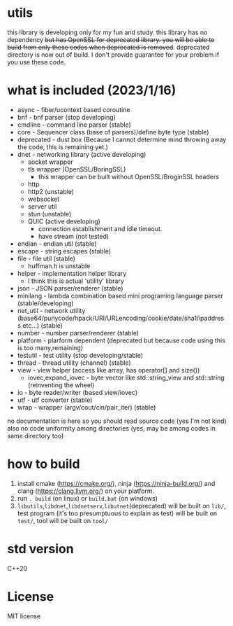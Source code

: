 # utils
this library is developing only for my fun and study.
this library has no dependency ~~but has OpenSSL for deprecated library.
you will be able to build from only these codes when deprecated is removed~~.
deprecated directory is now out of build.
I don't provide guarantee for your problem if you use these code.


# what is included (2023/1/16)
+ async - fiber/ucontext based coroutine
+ bnf - bnf parser (stop developing)
+ cmdline - command line parser (stable)
+ core - Sequencer class (base of parsers)/define byte type (stable)
+ deprecated - dust box (Because I cannot determine mind throwing away the code, this is remaining yet.)
+ dnet - networking library (active developing)
  + socket wrapper
  + tls wrapper (OpenSSL/BoringSSL)
    + this wrapper can be built without OpenSSL/BroginSSL headers
  + http
  + http2 (unstable)
  + websocket
  + server util
  + stun (unstable)
  + QUIC (active developing)
    + connection establishment and idle timeout.
    + have stream (not tested)
+ endian - endian util (stable)
+ escape - string escapes (stable)
+ file - file util (stable)
  + huffman.h is unstable
+ helper - implementation helper library
  + I think this is actual 'utility' library
+ json - JSON parser/renderer (stable)
+ minilang - lambda combination based mini programing language parser (stable/developing)
+ net_util - network utility (base64/punycode/hpack/URI/URLencoding/cookie/date/sha1/ipaddress etc...) (stable)
+ number - number parser/renderer (stable)
+ platform - plarform dependent (deprecated but because code using this is too many,remaining)
+ testutil - test utility (stop developing/stable)
+ thread - thread utility (channel) (stable)
+ view - view helper (access like array, has operator[] and size())
  + iovec,expand_iovec - byte vector like std::string_view and std::string (reinventing the wheel)
+ io - byte reader/writer (based view/iovec)
+ utf - utf converter (stable)
+ wrap - wrapper (argv/cout/cin/pair_iter) (stable)

no documentation is here so you should read source code (yes I'm not kind)
also no code uniformity among directories (yes, may be among codes in same directory too)

# how to build
1. install cmake (https://cmake.org/), ninja (https://ninja-build.org/) and clang (https://clang.llvm.org/) on your platform.
2. run `. build` (on linux) or `build.bat` (on windows)
3. `libutils`,`libdnet`,`libdnetserv`,`libutnet`(deprecated) will be built on `lib/`, test program (it's too presumptuous to explain as test) will be built on `test/`, tool will be built on `tool/`

# std version
C++20

# License

MIT license
